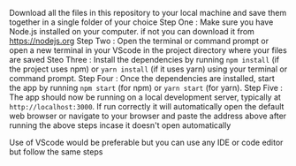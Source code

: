 Download all the files in this repository to your local machine and save them together in a single folder of your choice
Step One : Make sure you have Node.js installed on your computer. if not you can download it from https://nodejs.org
Step Two : Open the terminal or command prompt or open a new terminal in your VScode in the project directory where your files are saved
Steo Three : Install the dependencies by running `npm install` (if the project uses npm) or `yarn install` (if it uses yarn) using your terminal or command prompt.
Step Four : Once the dependencies are installed, start the app by running `npm start` (for npm) or `yarn start` (for yarn).
Step Five : The app should now be running on a local development server, typically at `http://localhost:3000`.
If run correctly it will automatically open the default web browser or navigate to your browser and paste the address above after running the above steps incase it doesn't open automatically

Use of VScode would be preferable but you can use any IDE or code editor but follow the same steps


